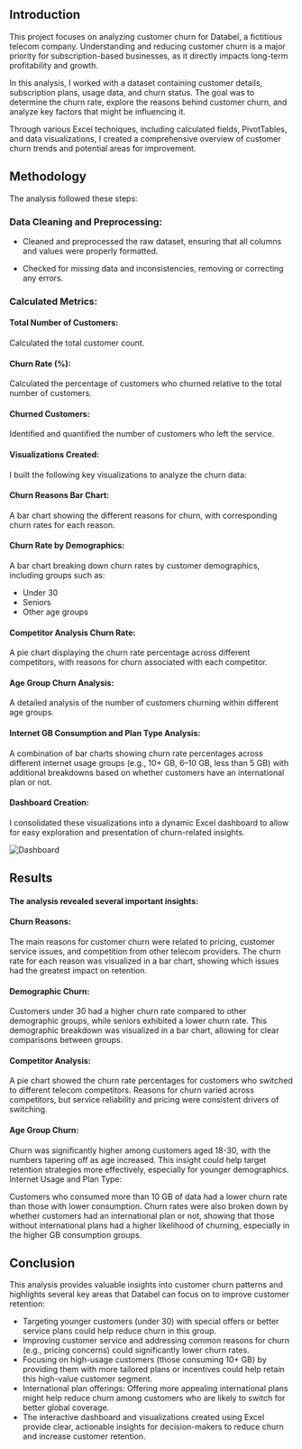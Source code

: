 ## **Introduction**

This project focuses on analyzing customer churn for Databel, a fictitious telecom company. Understanding and reducing customer churn is a major priority for subscription-based businesses, as it directly impacts long-term profitability and growth.

In this analysis, I worked with a dataset containing customer details, subscription plans, usage data, and churn status. The goal was to determine the churn rate, explore the reasons behind customer churn, and analyze key factors that might be influencing it.

Through various Excel techniques, including calculated fields, PivotTables, and data visualizations, I created a comprehensive overview of customer churn trends and potential areas for improvement.

## **Methodology**

The analysis followed these steps:

### **Data Cleaning and Preprocessing**:

- Cleaned and preprocessed the raw dataset, ensuring that all columns and values were properly formatted.

- Checked for missing data and inconsistencies, removing or correcting any errors.

### **Calculated Metrics**:

#### **Total Number of Customers**: 

Calculated the total customer count.

#### **Churn Rate (%)**: 

Calculated the percentage of customers who churned relative to the total number of customers.

#### **Churned Customers**: 

Identified and quantified the number of customers who left the service.

#### **Visualizations Created**: 

I built the following key visualizations to analyze the churn data:

#### **Churn Reasons Bar Chart**: 

A bar chart showing the different reasons for churn, with corresponding churn rates for each reason.

#### **Churn Rate by Demographics**: 

A bar chart breaking down churn rates by customer demographics, including groups such as:

 - Under 30
- Seniors
- Other age groups

#### **Competitor Analysis Churn Rate**: 

A pie chart displaying the churn rate percentage across different competitors, with reasons for churn associated with each competitor.

#### **Age Group Churn Analysis**: 

A detailed analysis of the number of customers churning within different age groups.

#### **Internet GB Consumption and Plan Type Analysis**: 

A combination of bar charts showing churn rate percentages across different internet usage groups (e.g., 10+ GB, 6–10 GB, less than 5 GB) with additional breakdowns based on whether customers have an international plan or not.

#### **Dashboard Creation**:

I consolidated these visualizations into a dynamic Excel dashboard to allow for easy exploration and presentation of churn-related insights.

![Dashboard](https://github.com/user-attachments/assets/9c7af692-dbd1-4ea5-86c3-020233b5cdca)


## **Results**

#### **The analysis revealed several important insights**:

#### **Churn Reasons**:

The main reasons for customer churn were related to pricing, customer service issues, and competition from other telecom providers.
The churn rate for each reason was visualized in a bar chart, showing which issues had the greatest impact on retention.

#### **Demographic Churn**:

Customers under 30 had a higher churn rate compared to other demographic groups, while seniors exhibited a lower churn rate.
This demographic breakdown was visualized in a bar chart, allowing for clear comparisons between groups.

#### **Competitor Analysis**:

A pie chart showed the churn rate percentages for customers who switched to different telecom competitors.
Reasons for churn varied across competitors, but service reliability and pricing were consistent drivers of switching.

#### **Age Group Churn**:

Churn was significantly higher among customers aged 18-30, with the numbers tapering off as age increased.
This insight could help target retention strategies more effectively, especially for younger demographics.
Internet Usage and Plan Type:

Customers who consumed more than 10 GB of data had a lower churn rate than those with lower consumption.
Churn rates were also broken down by whether customers had an international plan or not, showing that those without international plans had a higher likelihood of churning, especially in the higher GB consumption groups.

## **Conclusion**

This analysis provides valuable insights into customer churn patterns and highlights several key areas that Databel can focus on to improve customer retention:

- Targeting younger customers (under 30) with special offers or better service plans could help reduce churn in this group.
- Improving customer service and addressing common reasons for churn (e.g., pricing concerns) could significantly lower churn rates.
- Focusing on high-usage customers (those consuming 10+ GB) by providing them with more tailored plans or incentives could help retain this high-value customer segment.
- International plan offerings: Offering more appealing international plans might help reduce churn among customers who are likely to switch for better global coverage.
- The interactive dashboard and visualizations created using Excel provide clear, actionable insights for decision-makers to reduce churn and increase customer retention.
